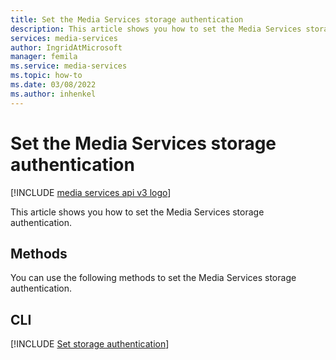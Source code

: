 ```yaml
---
title: Set the Media Services storage authentication
description: This article shows you how to set the Media Services storage authentication.
services: media-services
author: IngridAtMicrosoft
manager: femila 
ms.service: media-services
ms.topic: how-to
ms.date: 03/08/2022
ms.author: inhenkel
---
```


# Set the Media Services storage authentication

[!INCLUDE [media services api v3 logo](./includes/v3-hr.md)]

This article shows you how to set the Media Services storage authentication.

## Methods

You can use the following methods to set the Media Services storage authentication.

## CLI

[!INCLUDE [Set storage authentication](./includes/task-set-storage-authentication-cli.md)]
